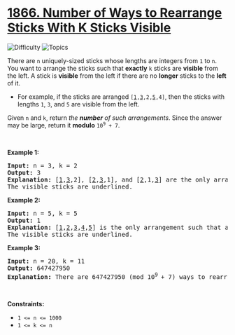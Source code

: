 # [1866. Number of Ways to Rearrange Sticks With K Sticks Visible](https://leetcode.com/problems/number-of-ways-to-rearrange-sticks-with-k-sticks-visible)

![Difficulty](https://img.shields.io/badge/Difficulty-Hard-blue.svg) ![Topics](https://img.shields.io/badge/Topics-Math,%20Dynamic%20Programming,%20Combinatorics-orange.svg)
<br/>

<p>There are <code>n</code> uniquely-sized sticks whose lengths are integers from <code>1</code> to <code>n</code>. You want to arrange the sticks such that <strong>exactly</strong> <code>k</code>&nbsp;sticks are <strong>visible</strong> from the left. A stick&nbsp;is <strong>visible</strong> from the left if there are no <strong>longer</strong>&nbsp;sticks to the <strong>left</strong> of it.</p>

<ul>
	<li>For example, if the sticks are arranged <code>[<u>1</u>,<u>3</u>,2,<u>5</u>,4]</code>, then the sticks with lengths <code>1</code>, <code>3</code>, and <code>5</code> are visible from the left.</li>
</ul>

<p>Given <code>n</code> and <code>k</code>, return <em>the <strong>number</strong> of such arrangements</em>. Since the answer may be large, return it <strong>modulo</strong> <code>10<sup>9</sup> + 7</code>.</p>

<p>&nbsp;</p>
<p><strong class="example">Example 1:</strong></p>

<pre>
<strong>Input:</strong> n = 3, k = 2
<strong>Output:</strong> 3
<strong>Explanation:</strong> [<u>1</u>,<u>3</u>,2], [<u>2</u>,<u>3</u>,1], and [<u>2</u>,1,<u>3</u>] are the only arrangements such that exactly 2 sticks are visible.
The visible sticks are underlined.
</pre>

<p><strong class="example">Example 2:</strong></p>

<pre>
<strong>Input:</strong> n = 5, k = 5
<strong>Output:</strong> 1
<strong>Explanation:</strong> [<u>1</u>,<u>2</u>,<u>3</u>,<u>4</u>,<u>5</u>] is the only arrangement such that all 5 sticks are visible.
The visible sticks are underlined.
</pre>

<p><strong class="example">Example 3:</strong></p>

<pre>
<strong>Input:</strong> n = 20, k = 11
<strong>Output:</strong> 647427950
<strong>Explanation:</strong> There are 647427950 (mod 10<sup>9 </sup>+ 7) ways to rearrange the sticks such that exactly 11 sticks are visible.
</pre>

<p>&nbsp;</p>
<p><strong>Constraints:</strong></p>

<ul>
	<li><code>1 &lt;= n &lt;= 1000</code></li>
	<li><code>1 &lt;= k &lt;= n</code></li>
</ul>

